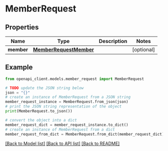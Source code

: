 # MemberRequest


## Properties

Name | Type | Description | Notes
------------ | ------------- | ------------- | -------------
**member** | [**MemberRequestMember**](MemberRequestMember.md) |  | [optional] 

## Example

```python
from openapi_client.models.member_request import MemberRequest

# TODO update the JSON string below
json = "{}"
# create an instance of MemberRequest from a JSON string
member_request_instance = MemberRequest.from_json(json)
# print the JSON string representation of the object
print(MemberRequest.to_json())

# convert the object into a dict
member_request_dict = member_request_instance.to_dict()
# create an instance of MemberRequest from a dict
member_request_from_dict = MemberRequest.from_dict(member_request_dict)
```
[[Back to Model list]](../README.md#documentation-for-models) [[Back to API list]](../README.md#documentation-for-api-endpoints) [[Back to README]](../README.md)


